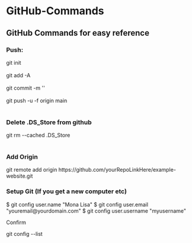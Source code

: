 # GitHub-Commands
<h2>GitHub Commands for easy reference</h2>

<h3>Push:</h3>
git init <br><br>
git add -A <br><br>
git commit -m '' <br><br>
git push -u -f origin main <br><br>

<h3>Delete .DS_Store from github</h3>
git rm --cached .DS_Store <br><br>

<h3>Add Origin</h3>
git remote add origin https://github.com/yourRepoLinkHere/example-website.git

<h3>Setup Git (If you get a new computer etc) </h3>
$ git config user.name "Mona Lisa"
$ git config user.email "youremail@yourdomain.com"
$ git config user.username "myusername"

<p>Confirm</p>
git config --list
